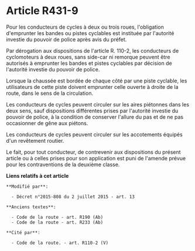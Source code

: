 # Article R431-9

Pour les conducteurs de cycles à deux ou trois roues, l'obligation d'emprunter les bandes ou pistes cyclables est instituée
par l'autorité investie du pouvoir de police après avis du préfet. 

Par dérogation aux dispositions de l'article R. 110-2, les conducteurs de cyclomoteurs à deux roues, sans side-car ni
remorque peuvent être autorisés à emprunter les bandes et pistes cyclables par décision de l'autorité investie du pouvoir de
police. 

Lorsque la chaussée est bordée de chaque côté par une piste cyclable, les utilisateurs de cette piste doivent emprunter celle
ouverte à droite de la route, dans le sens de la circulation. 

Les conducteurs de cycles peuvent circuler sur les aires piétonnes dans les deux sens, sauf dispositions différentes prises
par l'autorité investie du pouvoir de police, à la condition de conserver l'allure du pas et de ne pas occasionner de gêne
aux piétons. 

Les conducteurs de cycles peuvent circuler sur les accotements équipés d'un revêtement routier. 

Le fait, pour tout conducteur, de contrevenir aux dispositions du présent article ou à celles prises pour son application est
puni de l'amende prévue pour les contraventions de la deuxième classe.

**Liens relatifs à cet article**

	**Modifié par**:

	  - Décret n°2015-808 du 2 juillet 2015 - art. 13

	**Anciens textes**:

	  - Code de la route - art. R190 (Ab)
	  - Code de la route - art. R233 (Ab)

	**Cité par**:

	  - Code de la route. - art. R110-2 (V)
